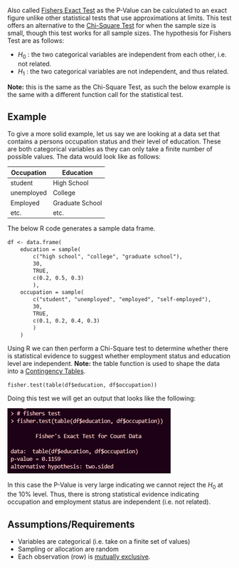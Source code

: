 Also called [Fishers Exact Test](https://en.wikipedia.org/wiki/Fisher%27s_exact_test) as the P-Value can be calculated to an exact figure unlike other statistical tests that use approximations at limits. This test offers an alternative to the [Chi-Square Test](Chi-Square%20Test.md) for when the sample size is small, though this test works for all sample sizes. The hypothesis for Fishers Test are as follows: 

- $H_0$ : the two categorical variables are independent from each other, i.e. not related. 
- $H_1$ : the two categorical variables are not independent, and thus related.  

**Note:** this is the same as the Chi-Square Test, as such the below example is the same with a different function call for the statistical test. 

## Example 

To give a more solid example, let us say we are looking at a data set that contains a persons occupation status and their level of education. These are both categorical variables as they can only take a finite number of possible values. The data would look like as follows: 

| Occupation | Education |
| ---- | ---- |
| student | High School  |
| unemployed  | College |
| Employed | Graduate School |
| etc. | etc.  |

The below R code generates a sample data frame. 

```{r}
df <- data.frame(
    education = sample(
        c("high school", "college", "graduate school"),
        30,
        TRUE,
        c(0.2, 0.5, 0.3)
        ),
    occupation = sample(
        c("student", "unemployed", "employed", "self-employed"),
        30,
        TRUE,
        c(0.1, 0.2, 0.4, 0.3)
        )
    )
```

Using R we can then perform a Chi-Square test to determine whether there is statistical evidence to suggest whether employment status and education level are independent. **Note:** the table function is used to shape the data into a [Contingency Tables](Contingency%20Tables.md). 

```{r}
fisher.test(table(df$education, df$occupation))
```

Doing this test we will get an output that looks like the following: 

![](Attachments/Pasted%20image%2020240202002140.png)

In this case the P-Value is very large indicating we cannot reject the $H_0$ at the 10% level. Thus, there is strong statistical evidence indicating occupation and employment status are independent (i.e. not related). 
## Assumptions/Requirements 

- Variables are categorical (i.e. take on a finite set of values)
- Sampling or allocation are random 
- Each observation (row) is [mutually exclusive](https://en.wikipedia.org/wiki/Mutual_exclusivity). 